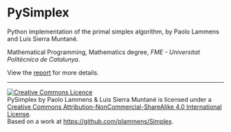 # PySimplex

Python implementation of the primal simplex algorithm, by Paolo Lammens and Luis Sierra Muntané.

Mathematical Programming, Mathematics degree, *FME - Universitat Politècnica de Catalunya*.

View the [report](simplex_implementation_report.pdf) for more details.

-----------------

<a rel="license" href="http://creativecommons.org/licenses/by-nc-sa/4.0/"><img alt="Creative Commons Licence" style="border-width:0" src="https://i.creativecommons.org/l/by-nc-sa/4.0/88x31.png" /></a><br /><span xmlns:dct="http://purl.org/dc/terms/" property="dct:title">PySimplex</span> by <span xmlns:cc="http://creativecommons.org/ns#" property="cc:attributionName">Paolo Lammens & Luis Sierra Muntané</span> is licensed under a <a rel="license" href="http://creativecommons.org/licenses/by-nc-sa/4.0/">Creative Commons Attribution-NonCommercial-ShareAlike 4.0 International License</a>.<br />Based on a work at <a xmlns:dct="http://purl.org/dc/terms/" href="https://github.com/plammens/Simplex" rel="dct:source">https://github.com/plammens/Simplex</a>.
